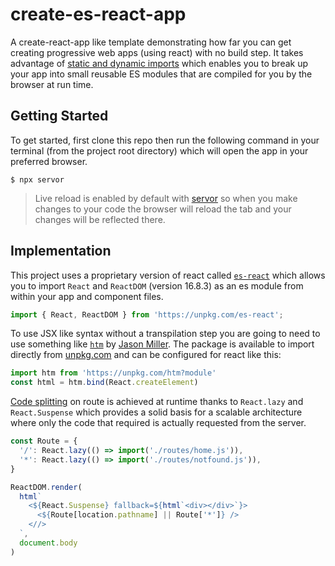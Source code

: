 # create-es-react-app

A create-react-app like template demonstrating how far you can get creating progressive web apps (using react) with no build step. It takes advantage of [static and dynamic imports](https://developer.mozilla.org/en-US/docs/Web/JavaScript/Reference/Statements/import) which enables you to break up your app into small reusable ES modules that are compiled for you by the browser at run time.

## Getting Started

To get started, first clone this repo then run the following command in your terminal (from the project root directory) which will open the app in your preferred browser.

```
$ npx servor
```

> Live reload is enabled by default with [servor](https://github.com/lukejacksonn/servor) so when you make changes to your code the browser will reload the tab and your changes will be reflected there.

## Implementation

This project uses a proprietary version of react called [`es-react`](https://github.com/lukejacksonn/es-react) which allows you to import `React` and `ReactDOM` (version 16.8.3) as an es module from within your app and component files.

```js
import { React, ReactDOM } from 'https://unpkg.com/es-react';
```

To use JSX like syntax without a transpilation step you are going to need to use something like [`htm`](https://github.com/developit/htm) by [Jason Miller](https://github.com/developit). The package is available to import directly from [unpkg.com](https://unpkg.com) and can be configured for react like this:

```js
import htm from 'https://unpkg.com/htm?module'
const html = htm.bind(React.createElement)
```

[Code splitting](https://reactjs.org/docs/code-splitting.html) on route is achieved at runtime thanks to `React.lazy` and `React.Suspense` which provides a solid basis for a scalable architecture where only the code that required is actually requested from the server.

```js
const Route = {
  '/': React.lazy(() => import('./routes/home.js')),
  '*': React.lazy(() => import('./routes/notfound.js')),
}

ReactDOM.render(
  html`
    <${React.Suspense} fallback=${html`<div></div>`}>
      <${Route[location.pathname] || Route['*']} />
    <//>
  `,
  document.body
)
```